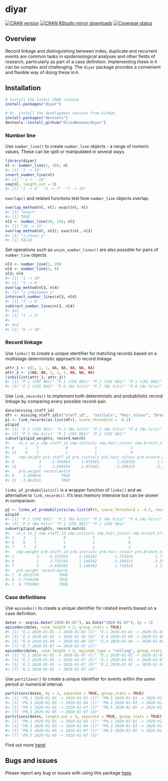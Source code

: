 
# diyar

[![CRAN
version](http://www.r-pkg.org/badges/version/diyar)](https://cran.r-project.org/package=diyar)
[![CRAN RStudio mirror
downloads](https://cranlogs.r-pkg.org/badges/diyar)](https://www.r-pkg.org/pkg/diyar)
[![Coverage
status](https://codecov.io/gh/OlisaNsonwu/diyar/branch/master/graph/badge.svg)](https://codecov.io/github/OlisaNsonwu/diyar?branch=master)
<!-- [![Travis build status](https://travis-ci.org/OlisaNsonwu/diyar.svg?branch=master)](https://travis-ci.org/OlisaNsonwu/diyar) -->

## Overview

Record linkage and distinguishing between index, duplicate and recurrent
events are common tasks in epidemiological analyses and other fields of
research, particularly as part of a case definition. Implementing these
in `R` can be complex and challenging. The `diyar` package provides a
convenient and flexible way of doing these in `R`.

## Installation

``` r
# Install the latest CRAN release 
install.packages("diyar")

# Or, install the development version from GitHub
install.packages("devtools")
devtools::install_github("OlisaNsonwu/diyar")
```

<!-- ## Usage -->
<!-- <img src = "fig_r1_light.png" width = "1000" height="580"> -->

### Number line

Use `number_line()` to create `number_line` objects - a range of numeric
values. These can be split or manipulated in several ways.

``` r
library(diyar)
nl <- number_line(1, 10); nl
#> [1] "1 -> 10"
invert_number_line(nl)
#> [1] "-1 <- -10"
seq(nl, length.out = 3)
#> [1] "1 -> 4"  "4 -> 7"  "7 -> 10"
```

`overlap()` and related functions test how `number_line` objects
overlap.

``` r
overlap_method(nl, nl); exact(nl, nl)
#> [1] "exact"
#> [1] TRUE
nl2 <- number_line(10, 15); nl2
#> [1] "10 -> 15"
overlap_method(nl, nl2); exact(nl, nl2)
#> [1] "x_chain_y"
#> [1] FALSE
```

Set operations such as `union_number_lines()` are also possible for
pairs of `number_line` objects.

``` r
nl3 <- number_line(1, 20)
nl4 <- number_line(3, 6)
nl3; nl4
#> [1] "1 -> 20"
#> [1] "3 -> 6"
overlap_method(nl3, nl4)
#> [1] "y_inbetween_x"
intersect_number_lines(nl3, nl4)
#> [1] "3 -> 6"
subtract_number_lines(nl3, nl4)
#> $n1
#> [1] "1 -> 3"
#> 
#> $n2
#> [1] "6 -> 20"
```

### Record linkage

Use `links()` to create a unique identifier for matching records based
on a multistage deterministic approach to record linkage.

``` r
attr_1 <- c(1, 1, 1, NA, NA, NA, NA, NA)
attr_2 <- c(NA, NA, 2, 2, 2, NA, NA, NA)
links(list(attr_1, attr_2))
#> [1] "P.1 (CRI 001)" "P.1 (CRI 001)" "P.1 (CRI 001)" "P.1 (CRI 002)"
#> [5] "P.1 (CRI 002)" "P.6 (No hits)" "P.7 (No hits)" "P.8 (No hits)"
```

Use `link_records()` to implement both deterministic and probabilistic
record linkage by comparing every possible record-pair.

``` r
data(missing_staff_id)
dfr <- missing_staff_id[c("staff_id",  "initials", "hair_colour", "branch_office")]
p1 <- link_records(as.list(dfr), score_threshold = -4.2)
p1$pid
#> [1] "P.1 (CRI 001)" "P.2 (No hits)" "P.3 (No hits)" "P.4 (No hits)"
#> [5] "P.5 (No hits)" "P.1 (CRI 001)" "P.1 (CRI 001)"
subset(p1$pid_weights, record.match)
#>    sn_x sn_y cmp.staff_id cmp.initials cmp.hair_colour cmp.branch_office
#> 6     1    7            0            1               1                 1
#> 21    6    7            1            1               0                 0
#>    cmp.weight prb.staff_id prb.initials prb.hair_colour prb.branch_office
#> 6           3    -3.358454     1.074391        1.659354          1.659354
#> 21          2     1.659354     1.074391       -3.298333         -3.298333
#>    prb.weight record.match
#> 6    1.034645         TRUE
#> 21  -3.862921         TRUE
```

`links_wf_probabilistic()` is a wrapper function of `links()` and an
alternative to `link_records()`. It’s less memory intensive but can be
slower in comparison.

``` r
p2 <- links_wf_probabilistic(as.list(dfr), score_threshold = -4.2, recursive = TRUE)
p2$pid
#> [1] "P.1 (CRI 001)" "P.2 (No hits)" "P.3 (No hits)" "P.4 (No hits)"
#> [5] "P.5 (No hits)" "P.1 (CRI 001)" "P.1 (CRI 001)"
subset(p2$pid_weights, record.match)
#>   sn_x sn_y cmp.staff_id cmp.initials cmp.hair_colour cmp.branch_office
#> 1    1    1            0            1               1                 1
#> 6    6    7            1            1               0                 0
#> 7    7    1            0            1               1                 1
#>   cmp.weight prb.staff_id prb.initials prb.hair_colour prb.branch_office
#> 1          3    -4.321928     1.148392        1.733354          1.733354
#> 6          2     1.733354     1.148392       -3.298333         -3.298333
#> 7          3    -3.836501     1.148392        1.733354          1.733354
#>   prb.weight record.match
#> 1  0.2931724         TRUE
#> 6 -3.7149198         TRUE
#> 7  0.7785993         TRUE
```

### Case definitions

Use `episodes()` to create a unique identifier for related events based
on a case definition.

``` r
dates <- seq(as.Date("2020-01-01"), as.Date("2020-01-07"), by = 1)
episodes(dates, case_length = 2, group_stats = TRUE)
#> [1] "E.1 2020-01-01 -> 2020-01-03 (C)" "E.1 2020-01-01 -> 2020-01-03 (D)"
#> [3] "E.1 2020-01-01 -> 2020-01-03 (D)" "E.4 2020-01-04 -> 2020-01-06 (C)"
#> [5] "E.4 2020-01-04 -> 2020-01-06 (D)" "E.4 2020-01-04 -> 2020-01-06 (D)"
#> [7] "E.7 2020-01-07 == 2020-01-07 (C)"
episodes(dates, case_length = 2, episode_type = "rolling", group_stats = TRUE)
#> [1] "E.1 2020-01-01 -> 2020-01-07 (C)" "E.1 2020-01-01 -> 2020-01-07 (D)"
#> [3] "E.1 2020-01-01 -> 2020-01-07 (D)" "E.1 2020-01-01 -> 2020-01-07 (R)"
#> [5] "E.1 2020-01-01 -> 2020-01-07 (D)" "E.1 2020-01-01 -> 2020-01-07 (R)"
#> [7] "E.1 2020-01-01 -> 2020-01-07 (D)"
```

Use `partitions()` to create a unique identifier for events within the
same period or numerical interval.

``` r
partitions(dates, by = 2, separate = TRUE, group_stats = TRUE)
#> [1] "PN.1 2020-01-01 -> 2020-01-02 (I)" "PN.1 2020-01-01 -> 2020-01-02 (D)"
#> [3] "PN.3 2020-01-03 -> 2020-01-04 (I)" "PN.3 2020-01-03 -> 2020-01-04 (D)"
#> [5] "PN.5 2020-01-05 -> 2020-01-07 (I)" "PN.5 2020-01-05 -> 2020-01-07 (D)"
#> [7] "PN.5 2020-01-05 -> 2020-01-07 (D)"
partitions(dates, length.out = 3, separate = TRUE, group_stats = TRUE)
#> [1] "PN.1 2020-01-01 -> 2020-01-02 (I)" "PN.1 2020-01-01 -> 2020-01-02 (D)"
#> [3] "PN.3 2020-01-03 -> 2020-01-04 (I)" "PN.3 2020-01-03 -> 2020-01-04 (D)"
#> [5] "PN.5 2020-01-05 -> 2020-01-07 (I)" "PN.5 2020-01-05 -> 2020-01-07 (D)"
#> [7] "PN.5 2020-01-05 -> 2020-01-07 (D)"
```

Find out more
[here!](https://olisansonwu.github.io/diyar/articles/overview.html)

## Bugs and issues

Please report any bug or issues with using this package
[here](https://github.com/OlisaNsonwu/diyar/issues).
